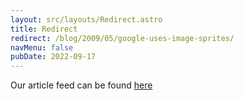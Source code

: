 ```yaml
---
layout: src/layouts/Redirect.astro
title: Redirect
redirect: /blog/2009/05/google-uses-image-sprites/
navMenu: false
pubDate: 2022-09-17
---
```

<div>
Our article feed can be found <a href="/blog/2009/05/google-uses-image-sprites/">here</a>
</div>
